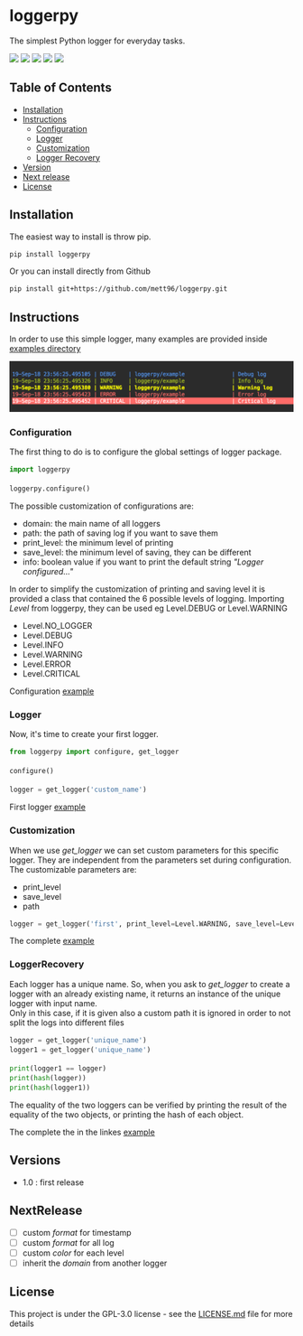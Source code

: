 # loggerpy

The simplest Python logger for everyday tasks.

![](https://img.shields.io/github/manifest-json/v/mett96/loggerpy?color=9cf)
![](https://img.shields.io/pypi/v/loggerpy?color=green)
![](https://img.shields.io/pypi/pyversions/loggerpy)
![](https://img.shields.io/github/license/mett96/loggerpy)
![](https://img.shields.io/github/stars/mett96/loggerpy?style=social)



## Table of Contents

* [Installation](#Installation)
* [Instructions](#Instructions)
    * [Configuration](#Configuration)
    * [Logger](#Logger)
    * [Customization](#Customization)
    * [Logger Recovery](#LoggerRecovery)
* [Version](#Version)
* [Next release](#NextRelease)
* [License](#License)
<!-- * [Authors](#Authors) -->


## Installation

The easiest way to install is throw pip.

```bash
pip install loggerpy
```

Or you can install directly from Github
```bash
pip install git+https://github.com/mett96/loggerpy.git
```

## Instructions


In order to use this simple logger, many examples are provided inside [examples directory](https://github.com/mett96/loggerpy/tree/master/examples)

![logging example](https://github.com/mett96/loggerpy/blob/master/imgs/logger_example.png)


### Configuration
The first thing to do is to configure the global settings of logger package.

```python
import loggerpy

loggerpy.configure()
```

The possible customization of configurations are:
- domain: the main name of all loggers
- path: the path of saving log if you want to save them
- print_level: the minimum level of printing 
- save_level: the minimum level of saving, they can be different
- info: boolean value if you want to print the default string _"Logger configured..."_

In order to simplify the customization of printing and saving level it is provided a class that contained the 6 possible levels of logging. 
Importing _Level_ from loggerpy, they can be used eg Level.DEBUG or Level.WARNING
- Level.NO_LOGGER
- Level.DEBUG
- Level.INFO
- Level.WARNING
- Level.ERROR
- Level.CRITICAL

Configuration [example](https://github.com/mett96/loggerpy/tree/master/examples/configuration.py)


### Logger
Now, it's time to create your first logger.
```python
from loggerpy import configure, get_logger

configure()

logger = get_logger('custom_name')

```

First logger [example](https://github.com/mett96/loggerpy/tree/master/examples/first_logger.py)

### Customization
When we use _get_logger_ we can set custom parameters for this specific logger.
They are independent from the parameters set during configuration.
The customizable parameters are:
- print_level
- save_level
- path

```python
logger = get_logger('first', print_level=Level.WARNING, save_level=Level.INFO, path='custom_logger')
```

The complete [example](https://github.com/mett96/loggerpy/tree/master/examples/custom_logger.py)

### LoggerRecovery
Each logger has a unique name. So, when you ask to _get_logger_ to create a logger with an already existing name, it returns an instance of the unique logger with input name.    
Only in this case, if it is given also a custom path it is ignored in order to not split the logs into different files

```python
logger = get_logger('unique_name')
logger1 = get_logger('unique_name')

print(logger1 == logger)
print(hash(logger))
print(hash(logger1))
```

The equality of the two loggers can be verified by printing the result of the equality of the two objects, or printing the hash of each object.

The complete the in the linkes [example](https://github.com/mett96/loggerpy/tree/master/examples/logger_recovery.py)


## Versions
- 1.0 : first release

## NextRelease
- [ ] custom _format_ for timestamp
- [ ] custom _format_ for all log
- [ ] custom _color_ for each level
- [ ] inherit the _domain_ from another logger

<!-- ## Authors -->

## License
This project is under the GPL-3.0 license - see the [LICENSE.md](LICENSE.md) file for more details
